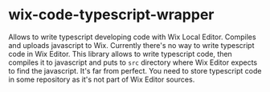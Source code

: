 # wix-code-typescript-wrapper

Allows to write typescript developing code with Wix Local Editor. Compiles and uploads javascript to Wix.
Currently there's no way to write typescript code in Wix Editor.
This library allows to write typescript code, then compiles it to javascript and puts to `src` directory
where Wix Editor expects to find the javascript.
It's far from perfect. You need to store typescript code in some repository as it's not part of Wix Editor sources.

